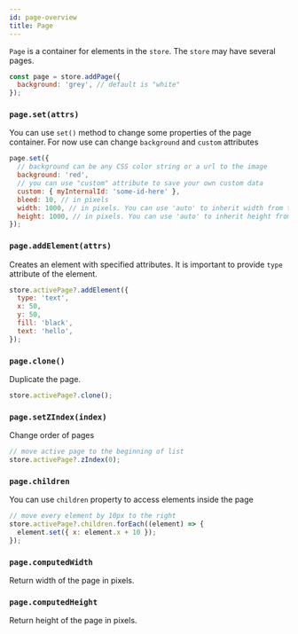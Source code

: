 ```yaml
---
id: page-overview
title: Page
---
```


`Page` is a container for elements in the `store`. The `store` may have several pages.

```js
const page = store.addPage({
  background: 'grey', // default is "white"
});
```

### `page.set(attrs)`

You can use `set()` method to change some properties of the page container. For now use can change `background` and `custom` attributes

```js
page.set({
  // background can be any CSS color string or a url to the image
  background: 'red',
  // you can use "custom" attribute to save your own custom data
  custom: { myInternalId: 'some-id-here' },
  bleed: 10, // in pixels
  width: 1000, // in pixels. You can use 'auto' to inherit width from the store
  height: 1000, // in pixels. You can use 'auto' to inherit height from the store
});
```

### `page.addElement(attrs)`

Creates an element with specified attributes. It is important to provide `type` attribute of the element.

```js
store.activePage?.addElement({
  type: 'text',
  x: 50,
  y: 50,
  fill: 'black',
  text: 'hello',
});
```

### `page.clone()`

Duplicate the page.

```js
store.activePage?.clone();
```

### `page.setZIndex(index)`

Change order of pages

```js
// move active page to the beginning of list
store.activePage?.zIndex(0);
```

### `page.children`

You can use `children` property to access elements inside the page

```js
// move every element by 10px to the right
store.activePage?.children.forEach((element) => {
  element.set({ x: element.x + 10 });
});
```

### `page.computedWidth`

Return width of the page in pixels.

### `page.computedHeight`

Return height of the page in pixels.
